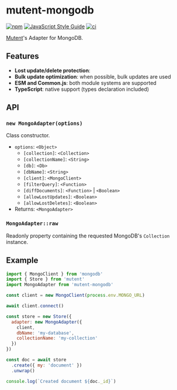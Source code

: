 # mutent-mongodb

[![npm](https://img.shields.io/npm/v/mutent-mongodb)](https://www.npmjs.com/package/mutent-mongodb)
[![JavaScript Style Guide](https://img.shields.io/badge/code_style-standard-brightgreen.svg)](https://standardjs.com)
[![ci](https://github.com/greguz/mutent-mongodb/actions/workflows/ci.yaml/badge.svg?branch=master)](https://github.com/greguz/mutent-mongodb/actions/workflows/ci.yaml)

[Mutent](https://github.com/greguz/mutent)'s Adapter for MongoDB.

## Features

- **Lost update/delete protection**:
- **Bulk update optimization**: when possible, bulk updates are used
- **ESM and Common.js**: both module systems are supported
- **TypeScript**: native support (types declaration included)

## API

### `new MongoAdapter(options)`

Class constructor.

- `options`: `<Object>`
  - `[collection]`: `<Collection>`
  - `[collectionName]`: `<String>`
  - `[db]`: `<Db>`
  - `[dbName]`: `<String>`
  - `[client]`: `<MongoClient>`
  - `[filterQuery]`: `<Function>`
  - `[diffDocuments]`: `<Function>` | `<Boolean>`
  - `[allowLostUpdates]`: `<Boolean>`
  - `[allowLostDeletes]`: `<Boolean>`
- Returns: `<MongoAdapter>`

### `MongoAdapter::raw`

Readonly property containing the requested MongoDB's `Collection` instance.

## Example

```javascript
import { MongoClient } from 'mongodb'
import { Store } from 'mutent'
import MongoAdapter from 'mutent-mongodb'

const client = new MongoClient(process.env.MONGO_URL)

await client.connect()

const store = new Store({
  adapter: new MongoAdapter({
    client,
    dbName: 'my-database',
    collectionName: 'my-collection'
  })
})

const doc = await store
  .create({ my: 'document' })
  .unwrap()

console.log(`Created document ${doc._id}`)
```
